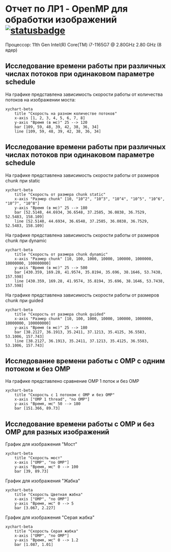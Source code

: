 # Отчет по ЛР1 - OpenMP для обработки изображений [![statusbadge](../../actions/workflows/buildtest.yaml/badge.svg?branch=main&event=pull_request)](../../actions/workflows/buildtest.yaml)
Процессор: 11th Gen Intel(R) Core(TM) i7-1165G7 @ 2.80GHz   2.80 GHz (8 ядер)
## Исследование времени работы при различных числах потоков при одинаковом параметре schedule
На графике представлена зависимость скорости работы от количества потоков на изображении моста:
```mermaid
xychart-beta
    title "Скорость на разном количестве потоков"
    x-axis [1, 2, 3, 4, 5, 6, 7, 8]
    y-axis "Время (в мс)" 25 --> 120
    bar [109, 59, 48, 39, 42, 38, 36, 34]
    line [109, 59, 48, 39, 42, 38, 36, 34]
```
## Исследование времени работы при различных числах потоков при одинаковом параметре schedule
На графике представлена зависимость скорости работы от размеров chunk при static
```mermaid
xychart-beta
    title "Скорость от размера chunk static"
    x-axis "Размер chunk" [10, "10^2", "10^3", "10^4", "10^5", "10^6", "10^7", "10^8"]
    y-axis "Время (в мс)" 25 --> 180
    bar [52.5148, 44.6934, 36.6548, 37.2585, 36.0838, 36.7529, 52.5483, 158.109]
    line [52.5148, 44.6934, 36.6548, 37.2585, 36.0838, 36.7529, 52.5483, 158.109]
```
На графике представлена зависимость скорости работы от размеров chunk при dynamic
```mermaid
xychart-beta
    title "Скорость от размера chunk dynamic"
    x-axis "Размер chunk" [10, 100, 1000, 10000, 100000, 1000000, 10000000, 100000000]
    y-axis "Время (в мс)" 25 --> 500
    bar [430.359, 169.28, 41.9574, 35.8194, 35.696, 38.1646, 53.7438, 157.598]
    line [430.359, 169.28, 41.9574, 35.8194, 35.696, 38.1646, 53.7438, 157.598]
```
На графике представлена зависимость скорости работы от размеров chunk при guided
```mermaid
xychart-beta
    title "Скорость от размера chunk guided"
    x-axis "Размер chunk" [10, 100, 1000, 10000, 100000, 1000000, 10000000, 100000000]
    y-axis "Время (в мс)" 25 --> 180
    bar [38.2127, 36.1913, 35.2411, 37.1213, 35.4125, 36.5583, 53.1006, 157.743]
    line [38.2127, 36.1913, 35.2411, 37.1213, 35.4125, 36.5583, 53.1006, 157.743]
```
## Исследование времени работы с OMP с одним потоком и без OMP
На графике представлено сравнение OMP 1 поток и без OMP
```mermaid
xychart-beta
    title "Скорость c 1 потоком с OMP и без OMP"
    x-axis ["OMP 1 thread", "no OMP"]
    y-axis "Время, мс" 50 --> 180
    bar [151.366, 89.73]
```
## Исследование времени работы с OMP и без OMP для разных изображений
График для изображения "Мост"
```mermaid
xychart-beta
    title "Скорость мост"
    x-axis ["OMP", "no OMP"]
    y-axis "Время, мс" 0 --> 100
    bar [39, 89.73]
```
График для изображения "Жабка"
```mermaid
xychart-beta
    title "Скорость Цветная жабка"
    x-axis ["OMP", "no OMP"]
    y-axis "Время, мс" 0 --> 5
    bar [3.067, 2.227]
```
График для изображения "Серая жабка"
```mermaid
xychart-beta
    title "Скорость Серая жабка"
    x-axis ["OMP", "no OMP"]
    y-axis "Время, мс" 0 --> 1.2
    bar [1.087, 1.01]
```
